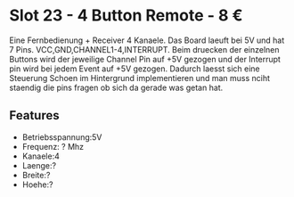 # Slot 23 - 4 Button Remote - 8 &euro;

Eine Fernbedienung + Receiver 4 Kanaele. Das Board laeuft bei 5V und hat 7 Pins. VCC,GND,CHANNEL1-4,INTERRUPT. Beim druecken der einzelnen Buttons wird der jeweilige Channel Pin auf +5V gezogen und der Interrupt pin wird bei jedem Event auf +5V gezogen. Dadurch laesst sich eine Steuerung Schoen im Hintergrund implementieren und man muss nciht staendig die pins fragen ob sich da gerade was getan hat.

## Features
+ Betriebsspannung:5V
+ Frequenz: ? Mhz
+ Kanaele:4
+ Laenge:?
+ Breite:?
+ Hoehe:?
